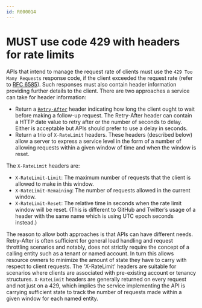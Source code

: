 ```yaml
---
id: R000014
---
```


# MUST use code 429 with headers for rate limits

APIs that intend to manage the request rate of clients must use the `429 Too Many Requests` response code, if the client exceeded the request rate (refer to [RFC 6585](https://tools.ietf.org/html/rfc6585)).
Such responses must also contain header information providing further details to the client.
There are two approaches a service can take for header information:

- Return a [`Retry-After`](https://tools.ietf.org/html/rfc7231#section-7.1.3) header indicating how long the client ought to wait before making a follow-up request. The Retry-After header can contain a HTTP date value to retry after or the number of seconds to delay. Either is acceptable but APIs should prefer to use a delay in seconds.
- Return a trio of `X-RateLimit` headers. These headers (described below) allow a server to express a service level in the form of a number of allowing requests within a given window of time and when the window is reset.

The `X-RateLimit` headers are:

- `X-RateLimit-Limit`: The maximum number of requests that the client is allowed to make in this window.
- `X-RateLimit-Remaining`: The number of requests allowed in the current window.
- `X-RateLimit-Reset`: The relative time in seconds when the rate limit window will be reset.
  (This is different to GitHub and Twitter’s usage of a header with the same name which is using UTC epoch seconds instead.)

The reason to allow both approaches is that APIs can have different needs.
Retry-After is often sufficient for general load handling and request throttling scenarios and notably, does not strictly require the concept of a calling entity such as a tenant or named account.
In turn this allows resource owners to minimize the amount of state they have to carry with respect to client requests.
The 'X-RateLimit' headers are suitable for scenarios where clients are associated with pre-existing account or tenancy structures.
`X-RateLimit` headers are generally returned on every request and not just on a 429, which implies the service implementing the API is carrying sufficient state to track the number of requests made within a given window for each named entity.

